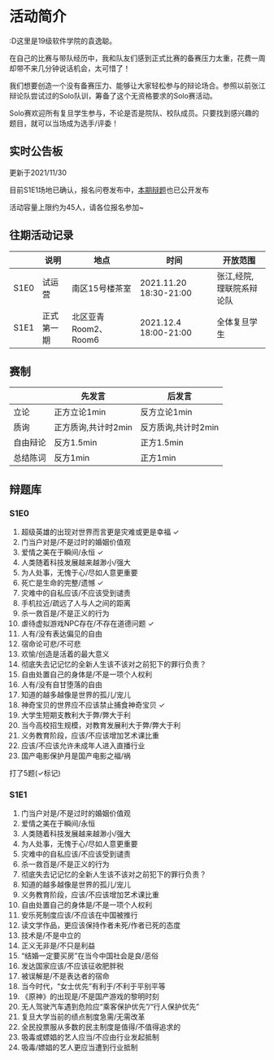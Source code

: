 # 活动简介

:D这里是19级软件学院的袁逸聪。

在自己的比赛与带队经历中，我和队友们感到正式比赛的备赛压力太重，花费一周却带不来几分钟说话机会，太可惜了！

我们想要创造一个没有备赛压力、能够让大家轻松参与的辩论场合。参照以前张江辩论队尝试过的Solo队训，筹备了这个无资格要求的Solo赛活动。

Solo赛欢迎所有复旦学生参与，不论是否是院队、校队成员。只要找到感兴趣的题目，就可以当场成为选手/评委！

## 实时公告板

更新于2021/11/30

目前S1E1场地已确认，报名问卷发布中，[本期辩题](#S1E1)也已公开发布

活动容量上限约为45人，请各位报名参加~

## 往期活动记录

|      | 说明       | 地点                 | 时间                   | 开放范围                 |
| ---- | ---------- | -------------------- | ---------------------- | ------------------------ |
| S1E0 | 试运营     | 南区15号楼茶室       | 2021.11.20 18:30-21:00 | 张江,经院,理联院系辩论队 |
| S1E1 | 正式第一期 | 北区亚青Room2、Room6 | 2021.12.4 18:00-21:00  | 全体复旦学生             |

## 赛制

|          | 先发言              | 后发言              |
| -------- | ------------------- | ------------------- |
| 立论     | 正方立论1min        | 反方立论1min        |
| 质询     | 正方质询,共计时2min | 反方质询,共计时2min |
| 自由辩论 | 反方1.5min          | 正方1.5min          |
| 总结陈词 | 反方1min            | 正方1min            |

## 辩题库

### S1E0

1. 超级英雄的出现对世界而言更是灾难或更是幸福 ✓
2. 门当户对是/不是过时的婚姻价值观
3. 爱情之美在于瞬间/永恒 ✓
4. 人类随着科技发展越来越渺小/强大
5. 为人处事，无愧于心/尽如人意更重要
6. 死亡是生命的完整/遗憾 ✓
7. 灾难中的自私应该/不应该受到谴责
8. 手机拉近/疏远了人与人之间的距离
9. 杀一救百是/不是正义的行为
10. 虐待虚拟游戏NPC存在/不存在道德问题 ✓
11. 人有/没有表达偏见的自由
12. 宿命论可悲/不可悲
13. 欢愉/创造是活着的最大意义
14. 彻底失去记记忆的全新人生该不该对之前犯下的罪行负责？
15. 自由处置自己的身体是/不是一项个人权利
16. 人有/没有自甘堕落的自由
17. 知道的越多越像是世界的孤儿/宠儿
18. 神奇宝贝的世界应不应该禁止捕食神奇宝贝 ✓
19. 大学生短期支教利大于弊/弊大于利
20. 当今高校招生规模，对教育发展利大于弊/弊大于利
21. 义务教育阶段，应该/不应该增加艺术课比重
22. 应该/不应该允许未成年人进入直播行业
23. 国产电影保护月是国产电影之福/祸

打了5题(✓标记)

### S1E1

<a id='S1E1'></a>

1. 门当户对是/不是过时的婚姻价值观
2. 爱情之美在于瞬间/永恒
3. 人类随着科技发展越来越渺小/强大
4. 为人处事，无愧于心/尽如人意更重要
5. 灾难中的自私应该/不应该受到谴责
6. 杀一救百是/不是正义的行为
7. 彻底失去记记忆的全新人生该不该对之前犯下的罪行负责？
8. 知道的越多越像是世界的孤儿/宠儿
9. 义务教育阶段，应该/不应该增加艺术课比重
10. 自由处置自己的身体是/不是一项个人权利
11. 安乐死制度应该/不应该在中国被推行
12. 读文学作品，更应该保持作者未死/作者已死的态度
13. 技术是/不是中立的
14. 正义无非是/不只是利益
15. “结婚一定要买房”在当今中国社会是良/恶俗
16. 发达国家应该/不应该征收肥胖税
17. 被误解是/不是表达者的宿命
18. 当今时代，“女士优先”有利于/不利于平别平等
19. 《原神》的出现是/不是国产游戏的黎明时刻
20. 无人驾驶汽车遇到危险应“乘客保护优先”/“行人保护优先”
21. 复旦大学当前的绩点制度急需/无需改革
22. 全民投票服从多数的民主制度是值得/不值得追求的
23. 吸毒或嫖娼的艺人应当/不应由行业发起抵制
24. 吸毒/嫖娼的艺人更应当遭到行业抵制